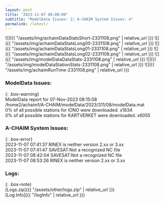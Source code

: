 ```yaml
---
layout: post
title: "2023-11-07 08:00:00"
subtitle: "ModelData Issues: 2; A-CHAIM System Issues: 4"
permalink: /latest/
---
```


![]({{ "/assets/img/achaimDataStatsShort-2331108.png" | relative_url }})
![]({{ "/assets/img/achaimDataStatsLong00-2331108.png" | relative_url }})
![]({{ "/assets/img/achaimDataStatsLong01-2331108.png" | relative_url }})
![]({{ "/assets/img/achaimDataStatsLong02-2331108.png" | relative_url }})
![]({{ "/assets/img/modelDataDataStats-2331108.png" | relative_url }})
![]({{ "/assets/img/modelDataStationStats-2331108.png" | relative_url }})
![]({{ "/assets/img/achaimRunTime-2331108.png" | relative_url }})


### ModelData Issues:  
  
{: .box-warning}  
 ModelData report for 07-Nov-2023 08:15:08   
 /home2/achaim1/A-CHAIM/modelData/2023/311/08/modelData.mat   
 0% of all possible stations for IONO were downloaded. x1834   
 0% of all possible stations for KARTVERKET were downloaded. x6055   
  
### A-CHAIM System Issues:  
  
{: .box-error}  
2023-11-07 07:41:37 RINEX is neither version 2.xx or 3.xx  
2023-11-07 07:41:47 SAVESAT:Not a recognized NC file  
2023-11-07 08:42:04 SAVESAT:Not a recognized NC file  
2023-11-07 08:53:26 RINEX is neither version 2.xx or 3.xx  

### Logs:  
  
{: .box-note}  
[Logs.zip]({{ "/assets/other/logs.zip" | relative_url }})  
[Log Info]({{ "/logInfo" | relative_url }})  
